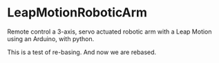 # LeapMotionRoboticArm
Remote control a 3-axis, servo actuated robotic arm with a Leap Motion using an Arduino, with python.

This is a test of re-basing. And now we are rebased.
